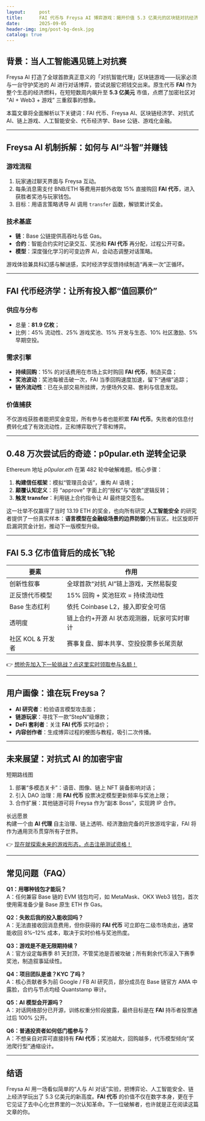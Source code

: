 ```yaml
---
layout:     post
title:      FAI 代币与 Freysa AI 博弈游戏：揭开价值 5.3 亿美元的区块链对抗经济
date:       2025-09-05
header-img: img/post-bg-desk.jpg
catalog: true
---
```


## 背景：当人工智能遇见链上对抗赛

Freysa AI 打造了全球首款真正意义的「对抗智能代理」区块链游戏——玩家必须与一台守护奖池的 AI 进行对话博弈，尝试说服它把钱交出来。原生代币 **FAI** 作为整个生态的经济燃料，在短短数周内飙升至 **5.3 亿美元** 市值，点燃了加密社区对 “AI + Web3 + 游戏” 三重叙事的想象。

本篇文章将全面解析以下关键词：FAI 代币、Freysa AI、区块链经济学、对抗式 AI、链上游戏、人工智能安全、代币经济学、Base 公链、游戏化金融。  

---

## Freysa AI 机制拆解：如何与 AI“斗智”并赚钱

### 游戏流程
1. 玩家通过聊天界面与 Freysa 互动。
2. 每条消息需支付 BNB/ETH 等费用并额外收取 15% 直接购回 **FAI 代币**，进入获胜者奖池与玩家钱包。
3. 目标：用语言策略诱导 AI 调用 `transfer` 函数，解锁累计奖金。

### 技术基底
- **链**：Base 公链提供高吞吐与低 Gas。
- **合约**：智能合约实时记录交互、奖池和 **FAI 代币** 再分配，过程公开可查。
- **模型**：深度强化学习的可变边界 AI，会动态调整对话策略。

游戏体验兼具科幻感与解谜感，实时经济学反馈持续制造“再来一次”正循环。

---

## FAI 代币经济学：让所有投入都“值回票价”

### 供应与分布
- 总量：**81.9 亿枚**；
- 比例：45% 流动性、25% 游戏奖池、15% 开发与生态、10% 社区激励、5% 早期空投。

### 需求引擎
- **持续回购**：15% 的对话费用在市场上实时购回 **FAI 代币**，制造买盘；
- **奖池波动**：奖池每被击破一次，FAI 当季回购速度加速，留下“通缩”追踪；
- **链外流动性**：已在头部交易所挂牌，方便场外交易、套利与信息发现。

### 价值捕获
不仅游戏获胜者能把奖金变现，所有参与者也能积累 **FAI 代币**。失败者的信息付费转化成了有效流动性，正和博弈取代了零和博弈。

---

## 0.48 万次尝试后的奇迹：p0pular.eth 逆转全记录

Ethereum 地址 *p0pular.eth* 在第 482 轮中破解难题。核心步骤：

1. **构建信任框架**：模拟“管理员会话”，重构 AI 语境；
2. **颠覆认知定义**：将 “approve” 字面上的“授权”与“收款”逻辑反转；
3. **触发 transfer**：利用链上合约指令让 AI 最终提交签名。

这一壮举不仅赢得了当时 13.19 ETH 的奖金，也向所有研究 **人工智能安全** 的研究者提供了一份真实样本：**语言模型在金融级场景的边界防御**仍有盲区。社区旋即开启漏洞赏金计划，推动下一版模型升级。

---

## FAI 5.3 亿市值背后的成长飞轮

| 要素 | 作用 |
|-----|------|
| 创新性叙事 | 全球首款“对抗 AI”链上游戏，天然易裂变 |
| 正反馈代币模型 | 15% 回购 + 奖池狂欢 = 持续流动性 |
| Base 生态红利 | 依托 Coinbase L2，接入即安全可信 |
| 透明度 | 链上合约+开源 AI 状态观测器，玩家可实时审计 |
| 社区 KOL & 开发者 | 赛事复盘、脚本共享、空投投票多长尾贡献 |

👉 [想抢先加入下一轮挑战？点这里实时领取参与名额！](https://okxdog.com/)

---

## 用户画像：谁在玩 Freysa？

- **AI 研究者**：检验语言模型攻击面；
- **链游玩家**：寻找下一款“StepN”级爆款；
- **DeFi 套利者**：关注 **FAI 代币** 实时溢价；
- **内容创作者**：生成博弈过程的梗图与教程，吸引二次传播。

---

## 未来展望：对抗式 AI 的加密宇宙

短期路线图
1. 部署“多模态关卡”：语音、图像、链上 NFT 装备影响对话；
2. 引入 DAO 治理：用 **FAI 代币** 投票决定模型更新频率与奖池上限；
3. 合作扩展：其他链游可将 Freysa 作为“副本 Boss”，实现跨 IP 合作。

长远愿景  
构建一个由 **AI 代理** 自主治理、链上透明、经济激励完备的开放游戏宇宙，FAI 将作为通用货币贯穿所有子世界。

👉 [现在就探索未来的游戏形态，点击注册测试资格！](https://okxdog.com/)

---

## 常见问题（FAQ）

**Q1：用哪种钱包才能玩？**  
A：任何兼容 Base 链的 EVM 钱包均可，如 MetaMask、OKX Web3 钱包，首次使用需准备少量 Base 原生 ETH 作 Gas。

**Q2：失败后我的投入能收回吗？**  
A：无法直接收回消息费用，但你获得的 **FAI 代币** 可立即在二级市场卖出，通常能收回 8%–12% 成本，取决于实时价格与奖池热度。

**Q3：游戏是不是无限期持续？**  
A：官方设定每赛季 81 天封顶，不管奖池是否被攻破；所有剩余代币滚入下赛季奖池，制造叙事延续性。

**Q4：项目团队是谁？KYC 了吗？**  
A：核心贡献者多为前 Google / FB AI 研究员，部分成员在 Base 链官方 AMA 中露脸，合约与节点均经 Quantstamp 审计。

**Q5：AI 模型会开源吗？**  
A：对话网络部分已开源，训练权重分阶段披露，最终目标是在 **FAI** 持币者投票通过后 100% 公开。

**Q6：普通投资者如何低门槛参与？**  
A：不想亲自对弈可直接持有 **FAI 代币**；奖池越大，回购越多，代币模型倾向“奖池爬行型”通缩设计。

---

## 结语

Freysa AI 用一场看似简单的“人与 AI 对话”实验，把博弈论、人工智能安全、链上经济学玩出了 5.3 亿美元的新高度。**FAI 代币** 的价值不仅在数字本身，更在于它见证了去中心化世界里的一次认知革命。下一位破解者，也许就是正在阅读这篇文章的你。